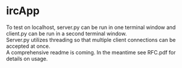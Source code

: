 # ircApp
To test on localhost, server.py can be run in one terminal window and client.py can be run in a second terminal window.  
Server.py utilizes threading so that multiple client connections can be accepted at once.  
A comprehensive readme is coming. In the meantime see RFC.pdf for details on usage.  
